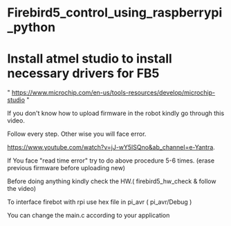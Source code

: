 # Firebird5_control_using_raspberrypi_python
# Install atmel studio to install necessary drivers for FB5
" https://www.microchip.com/en-us/tools-resources/develop/microchip-studio "

If you don't know how to upload firmware in the robot kindly go through this video.

Follow every step. Other wise you will face error.

https://www.youtube.com/watch?v=jJ-wY5lSQno&ab_channel=e-Yantra.

If You face "read time error" try to do above procedure 5-6 times. (erase previous firmware before uploading new)

Before doing anything kindly check the HW.( firebird5_hw_check  & follow the  video)

To interface firebot with rpi use hex file in pi_avr ( pi_avr/Debug ) 

You can change the main.c according to your application
